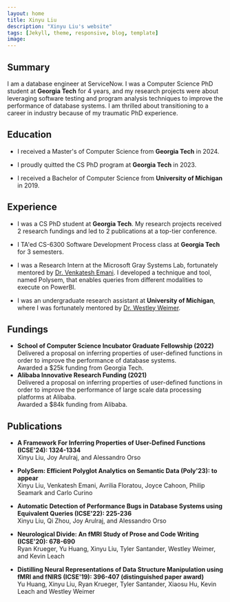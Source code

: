 ```yaml
---
layout: home
title: Xinyu Liu
description: "Xinyu Liu's website"
tags: [Jekyll, theme, responsive, blog, template]
image: 
---
```

## Summary
I am a database engineer at ServiceNow. I was a Computer Science PhD student at **Georgia Tech** for 4 years, and my research projects were about leveraging software testing and program analysis techniques to improve the performance of
database systems. I am thrilled about transitioning to a career in industry because of my traumatic
PhD experience.
## Education
* I received a Master's of Computer Science from **Georgia Tech** in 2024.

* I proudly quitted the CS PhD program at **Georgia Tech** in 2023.

* I received a Bachelor of Computer Science from **University of Michigan** in 2019.


## Experience
* I was a CS PhD student at **Georgia Tech**. My research projects received 2 research fundings and led to 2 publications at a top-tier conference.

* I TA'ed CS-6300 Software Development Process class at **Georgia Tech** for 3 semesters.

* I was a Research Intern at the Microsoft Gray Systems Lab, fortunately mentored by [Dr. Venkatesh Emani](https://www.microsoft.com/en-us/research/people/kvemani/). I developed a technique and tool, named Polysem, that enables queries from different modalities to execute on PowerBI. 

* I was an undergraduate research assistant at **University of Michigan**, where I was fortunately mentored by [Dr. Westley Weimer](https://web.eecs.umich.edu/~weimerw/).


## Fundings
* __School of Computer Science Incubator Graduate Fellowship (2022)__\
Delivered a proposal on inferring properties of user-defined functions in order to improve the performance of database systems.\
Awarded a $25k funding from Georgia Tech.
* __Alibaba Innovative Research Funding (2021)__\
Delivered a proposal on inferring properties of user-defined functions in order to improve the performance of large scale data processing platforms at Alibaba.\
Awarded a $84k funding from Alibaba.


## Publications
*  __A Framework For Inferring Properties of User-Defined Functions (ICSE'24): 1324-1334__\
    Xinyu Liu, Joy Arulraj, and Alessandro Orso  

* __PolySem: Efficient Polyglot Analytics on Semantic Data (Poly'23): to appear__\
    Xinyu Liu, Venkatesh Emani, Avrilia Floratou, Joyce Cahoon, Philip Seamark and Carlo Curino 

* __Automatic Detection of Performance Bugs in Database Systems using Equivalent Queries (ICSE'22): 225-236__\
    Xinyu Liu, Qi Zhou, Joy Arulraj, and Alessandro Orso  

* __Neurological Divide: An fMRI Study of Prose and Code Writing (ICSE'20): 678-690__\
    Ryan Krueger, Yu Huang, Xinyu Liu, Tyler Santander, Westley Weimer, and Kevin Leach  

* __Distilling Neural Representations of Data Structure Manipulation using fMRI and fNIRS (ICSE'19): 396-407 (distinguished paper award)__\
    Yu Huang, Xinyu Liu, Ryan Krueger, Tyler Santander, Xiaosu Hu, Kevin Leach and Westley Weimer  



